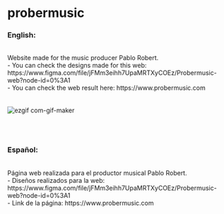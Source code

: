 # probermusic

<h3><b>English:</b></h3>
<br>
Website made for the music producer Pablo Robert.<br>
- You can check the designs made for this web: https://www.figma.com/file/jFMm3eihh7UpaMRTXyCOEz/Probermusic-web?node-id=0%3A1 <br>
- You can check the web result here: https://www.probermusic.com <br>
<br>
<br
    
![ezgif com-gif-maker](https://user-images.githubusercontent.com/91889090/174153833-4be258fb-bbbc-4210-82ce-6d1691d5733a.gif)

<br>
<br>
<h3><b>Español:</b></h3>
<br>
Página web realizada para el productor musical Pablo Robert.<br>
- Diseños realizados para la web: https://www.figma.com/file/jFMm3eihh7UpaMRTXyCOEz/Probermusic-web?node-id=0%3A1 <br>
- Link de la página: https://www.probermusic.com <br>
<br>
<br>
